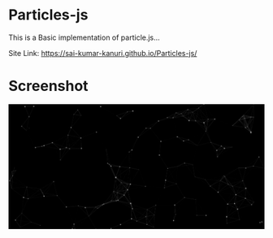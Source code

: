 # Particles-js
This is a Basic implementation of particle.js...

Site Link: https://sai-kumar-kanuri.github.io/Particles-js/

# Screenshot

![](/particles.png)
